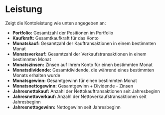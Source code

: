 # **Leistung**

Zeigt die Kontoleistung wie unten angegeben an:
- **Portfolio:** Gesamtzahl der Positionen im Portfolio
- **Kaufkraft:** Gesamtkaufkraft für das Konto
- **Monatskauf:** Gesamtzahl der Kauftransaktionen in einem bestimmten Monat
- **Monatsverkauf:** Gesamtzahl der Verkaufstransaktionen in einem bestimmten Monat
- **Monatszinsen:** Zinsen auf Ihrem Konto für einen bestimmten Monat
- **Monatsdividende:** Gesamtdividende, die während eines bestimmten Monats erhalten wurde
- **Monatsgewinn:** Gesamtgewinn für einen bestimmten Monat
- **Monatsnettogewinn:** Gesamtgewinn + Dividende - Zinsen
- **Jahresnettokauf:** Anzahl der Nettokauftransaktionen seit Jahresbeginn
- **Jahresnettoverkauf:** Anzahl der Nettoverkaufstransaktionen seit Jahresbeginn
- **Jahresnettogewinn:** Nettogewinn seit Jahresbeginn
